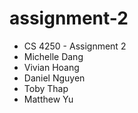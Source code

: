 # assignment-2

- CS 4250 - Assignment 2  
- Michelle Dang  
- Vivian Hoang  
- Daniel Nguyen  
- Toby Thap  
- Matthew Yu
